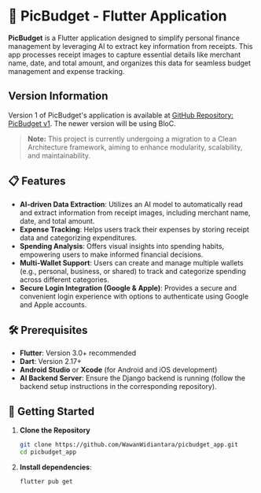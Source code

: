 # 📸 PicBudget - Flutter Application

**PicBudget** is a Flutter application designed to simplify personal finance management by leveraging AI to extract key information from receipts. This app processes receipt images to capture essential details like merchant name, date, and total amount, and organizes this data for seamless budget management and expense tracking.

## Version Information
Version 1 of PicBudget's application is available at [GitHub Repository: PicBudget v1](https://github.com/WawanWidiantara/PicBudget-Backend/tree/picbudget-be-v1). The newer version will be using BloC.
> **Note:** This project is currently undergoing a migration to a Clean Architecture framework, aiming to enhance modularity, scalability, and maintainability.

## 📋 Features

- **AI-driven Data Extraction**: Utilizes an AI model to automatically read and extract information from receipt images, including merchant name, date, and total amount.
- **Expense Tracking**: Helps users track their expenses by storing receipt data and categorizing expenditures.
- **Spending Analysis**: Offers visual insights into spending habits, empowering users to make informed financial decisions.
- **Multi-Wallet Support**: Users can create and manage multiple wallets (e.g., personal, business, or shared) to track and categorize spending across different categories.
- **Secure Login Integration (Google & Apple)**: Provides a secure and convenient login experience with options to authenticate using Google and Apple accounts.

## 🛠️ Prerequisites

- **Flutter**: Version 3.0+ recommended
- **Dart**: Version 2.17+
- **Android Studio** or **Xcode** (for Android and iOS development)
- **AI Backend Server**: Ensure the Django backend is running (follow the backend setup instructions in the corresponding repository).

## 🚀 Getting Started

1. **Clone the Repository**

   ```bash
   git clone https://github.com/WawanWidiantara/picbudget_app.git
   cd picbudget_app
   ```

   
2. **Install dependencies**:

   ```bash
   flutter pub get
   ```
